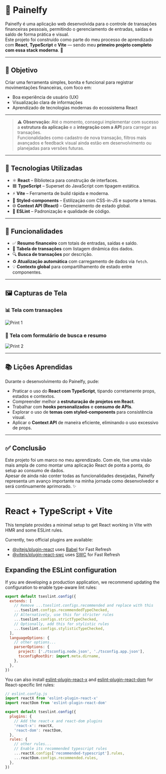 # 💸 Painelfy

Painelfy é uma aplicação web desenvolvida para o controle de transações financeiras pessoais, permitindo o gerenciamento de entradas, saídas e saldo de forma prática e visual.  
Este projeto foi construído como parte do meu processo de aprendizado com **React**, **TypeScript** e **Vite** — sendo meu **primeiro projeto completo com essa stack moderna**. 🚀

---

## 🎯 Objetivo

Criar uma ferramenta simples, bonita e funcional para registrar movimentações financeiras, com foco em:

- Boa experiência de usuário (UX)
- Visualização clara de informações
- Aprendizado de tecnologias modernas do ecossistema React

---

> ⚠️ **Observação:** Até o momento, consegui implementar com sucesso a **estrutura da aplicação** e a **integração com a API** para carregar as transações.  
> Funcionalidades como cadastro de nova transação, filtros mais avançados e feedback visual ainda estão em desenvolvimento ou planejadas para versões futuras.

---

## 🧰 Tecnologias Utilizadas

- ⚛️ **React** – Biblioteca para construção de interfaces.
- 🟦 **TypeScript** – Superset do JavaScript com tipagem estática.
- ⚡ **Vite** – Ferramenta de build rápida e moderna.
- 🎨 **Styled-components** – Estilização com CSS-in-JS e suporte a temas.
- 🌐 **Context API (React)** – Gerenciamento de estado global.
- 📏 **ESLint** – Padronização e qualidade de código.

---

## 🧩 Funcionalidades

- ✅ **Resumo financeiro** com totais de entradas, saídas e saldo.
- 📄 **Tabela de transações** com listagem dinâmica dos dados.
- 🔍 **Busca de transações** por descrição.
- ♻️ **Atualização automática** com carregamento de dados via `fetch`.
- 💡 **Contexto global** para compartilhamento de estado entre componentes.

---

## 🖼️ Capturas de Tela

### 📊 Tela com transações
![Print 1](https://drive.google.com/uc?export=view&id=1NG_5MiMJDMoJvuLavNP0DxAGjShgOjDM)

### 🧾 Tela com formulário de busca e resumo
![Print 2](https://drive.google.com/uc?export=view&id=15lG91ibDhneNgd6puIVsrTXOwjI6OzPx)

---

## 📚 Lições Aprendidas

Durante o desenvolvimento do Painelfy, pude:

- Praticar o uso do **React com TypeScript**, tipando corretamente props, estados e contextos.
- Compreender melhor a **estruturação de projetos em React**.
- Trabalhar com **hooks personalizados** e **consumo de APIs**.
- Explorar o uso de **temas com styled-components** para consistência visual.
- Aplicar o **Context API** de maneira eficiente, eliminando o uso excessivo de props.

---

## ✅ Conclusão

Este projeto foi um marco no meu aprendizado. Com ele, tive uma visão mais ampla de como montar uma aplicação React de ponta a ponta, do setup ao consumo de dados.  
Apesar de ainda não conter todas as funcionalidades desejadas, Painelfy representa um avanço importante na minha jornada como desenvolvedor e será continuamente aprimorado. ✨

---

# React + TypeScript + Vite

This template provides a minimal setup to get React working in Vite with HMR and some ESLint rules.

Currently, two official plugins are available:

- [@vitejs/plugin-react](https://github.com/vitejs/vite-plugin-react/blob/main/packages/plugin-react/README.md) uses [Babel](https://babeljs.io/) for Fast Refresh
- [@vitejs/plugin-react-swc](https://github.com/vitejs/vite-plugin-react-swc) uses [SWC](https://swc.rs/) for Fast Refresh

## Expanding the ESLint configuration

If you are developing a production application, we recommend updating the configuration to enable type-aware lint rules:

```js
export default tseslint.config({
  extends: [
    // Remove ...tseslint.configs.recommended and replace with this
    ...tseslint.configs.recommendedTypeChecked,
    // Alternatively, use this for stricter rules
    ...tseslint.configs.strictTypeChecked,
    // Optionally, add this for stylistic rules
    ...tseslint.configs.stylisticTypeChecked,
  ],
  languageOptions: {
    // other options...
    parserOptions: {
      project: ['./tsconfig.node.json', './tsconfig.app.json'],
      tsconfigRootDir: import.meta.dirname,
    },
  },
})
```

You can also install [eslint-plugin-react-x](https://github.com/Rel1cx/eslint-react/tree/main/packages/plugins/eslint-plugin-react-x) and [eslint-plugin-react-dom](https://github.com/Rel1cx/eslint-react/tree/main/packages/plugins/eslint-plugin-react-dom) for React-specific lint rules:

```js
// eslint.config.js
import reactX from 'eslint-plugin-react-x'
import reactDom from 'eslint-plugin-react-dom'

export default tseslint.config({
  plugins: {
    // Add the react-x and react-dom plugins
    'react-x': reactX,
    'react-dom': reactDom,
  },
  rules: {
    // other rules...
    // Enable its recommended typescript rules
    ...reactX.configs['recommended-typescript'].rules,
    ...reactDom.configs.recommended.rules,
  },
})
```
